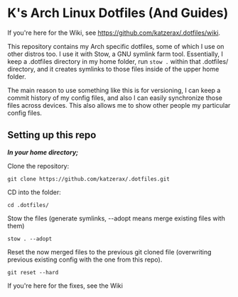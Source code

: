 # K's Arch Linux Dotfiles (And Guides)
If you're here for the Wiki, see https://github.com/katzerax/.dotfiles/wiki.

This repository contains my Arch specific dotfiles, some of which I use on other distros too. I use it with Stow, a GNU symlink farm tool. 
Essentially, I keep a .dotfiles directory in my home folder, run `stow .` within that .dotfiles/ directory, and it creates symlinks to those files inside of the upper home folder.

The main reason to use something like this is for versioning, I can keep a commit history of my config files, and also I can easily synchronize those files across devices.
This also allows me to show other people my particular config files.

## Setting up this repo
***In your home directory;***

Clone the repository:
```
git clone https://github.com/katzerax/.dotfiles.git
```
CD into the folder:
```
cd .dotfiles/
```
Stow the files (generate symlinks, --adopt means merge existing files with them)
```
stow . --adopt
```
Reset the now merged files to the previous git cloned file (overwriting previous existing config with the one from this repo).
```
git reset --hard
```

If you're here for the fixes, see the Wiki
